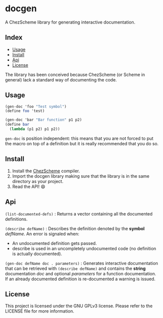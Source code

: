 # docgen
A ChezScheme library for generating interactive documentation.

## Index

* [Usage](#usage)  
* [Install](#install)  
* [Api](#api)  
* [License](#license)

The library has been conceived because ChezScheme (or Scheme in general) lack
a standard way of documenting the code.

## Usage

```scheme
(gen-doc 'foo "Test symbol")
(define foo 'test)

(gen-doc 'bar "Bar function" p1 p2)
(define bar
  (lambda (p1 p2) p1 p2))
```

`gen-doc` is position independent: this means that you are not forced to
put the macro on top of a definition but it is really recommended that you
do so.

## Install

1. Install the [ChezScheme](https://cisco.github.io/ChezScheme) compiler.
2. Import the docgen library making sure that the library is in the same
   directory as your project.
3. Read the API! :smile:

## Api

`(list-documented-defs)`
: Returns a vector containing all the documented definitions.

`(describe defName)`
: Describes the definition denoted by the **symbol** *defName*.
  An error is signaled when:
  * An undocumented definition gets passed.
  * describe is used in an uncompletely undocumented code (no definition
    is actually documented).

`(gen-doc defName doc . parameters)`
: Generates interactive documentation that can be retrieved with
  `(describe defName)` and contains the **string** documentation *doc* and
  optional *parameters* for a function documentation.
  If an already documented definition is re-documented a warning is issued.

## License

This project is licensed under the GNU GPLv3 license.
Please refer to the LICENSE file for more information.
